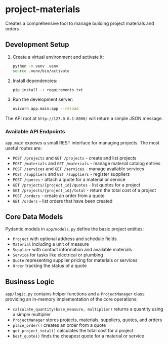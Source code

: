 # project-materials
Creates a comprehensive tool to manage building project materials and orders

## Development Setup

1. Create a virtual environment and activate it:
   ```bash
   python -m venv .venv
   source .venv/bin/activate
   ```
2. Install dependencies:
   ```bash
   pip install -r requirements.txt
   ```
3. Run the development server:
   ```bash
   uvicorn app.main:app --reload
   ```

The API root at `http://127.0.0.1:8000/` will return a simple JSON message.

### Available API Endpoints

`app.main` exposes a small REST interface for managing projects. The most
useful routes are:

- `POST /projects` and `GET /projects` - create and list projects
- `POST /materials` and `GET /materials` - manage material catalog entries
- `POST /services` and `GET /services` - manage available services
- `POST /suppliers` and `GET /suppliers` - register suppliers
- `POST /quotes` - attach a quote for a material or service
- `GET /projects/{project_id}/quotes` - list quotes for a project
- `GET /projects/{project_id}/total` - return the total cost of a project
- `POST /orders` - create an order from a quote
- `GET /orders` - list orders that have been created

## Core Data Models

Pydantic models in `app/models.py` define the basic project entities:
- `Project` with optional address and schedule fields
- `Material` including a unit of measure
- `Supplier` with contact information and available materials
- `Service` for tasks like electrical or plumbing
- `Quote` representing supplier pricing for materials or services
- `Order` tracking the status of a quote

## Business Logic

`app/logic.py` contains helper functions and a `ProjectManager` class providing an in-memory
implementation of the core operations:

- `calculate_quantity(base_measure, multiplier)` returns a quantity using a simple multiplier
- `ProjectManager` stores projects, materials, suppliers, quotes, and orders
- `place_order()` creates an order from a quote
- `get_project_total()` calculates the total cost for a project
- `best_quote()` finds the cheapest quote for a material or service

